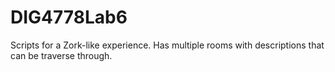 # DIG4778Lab6

Scripts for a Zork-like experience. Has multiple rooms with descriptions that can be traverse through.
